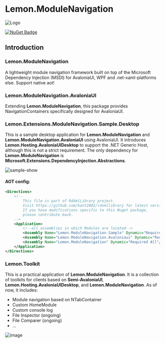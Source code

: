# Lemon.ModuleNavigation

![Logo](https://github.com/NeverMorewd/Lemon.ModuleNavigation/blob/master/src/Lemon.ModuleNavigation.Sample/Assets/lemon-100.png) 

[![NuGet Badge](https://img.shields.io/badge/NuGet-v1.0.0-blue.svg)](https://www.nuget.org/packages/Lemon.ModuleNavigation/) 

## Introduction

### Lemon.ModuleNavigation
A lightweight module navigation framework built on top of the Microsoft Dependency Injection (MSDI) for AvaloniaUI, WPF and .net-xaml-platforms else.
Support native aot!
### Lemon.ModuleNavigation.AvaloniaUI
Extending **Lemon.ModuleNavigation**, this package provides NavigationContainers specifically designed for AvaloniaUI.

### Lemon.Extensions.ModuleNavigation.Sample.Desktop
This is a sample desktop application for **Lemon.ModuleNavigation** and **Lemon.ModuleNavigation.AvaloniaUI** using AvaloniaUI. It introduces **Lemon.Hosting.AvaloniaUIDesktop** to support the .NET Generic Host, although this is not a strict requirement. The only dependency for **Lemon.ModuleNavigation** is **Microsoft.Extensions.DependencyInjection.Abstractions**.

![sample-show](https://github.com/user-attachments/assets/58690f91-6939-47d7-84d3-113d04c722a7)

#### AOT config:

```xml
<Directives>
	<!-- 
        This file is part of RdXmlLibrary project.
        Visit https://github.com/kant2002/rdxmllibrary for latest version.
        If you have modifications specific to this Nuget package,
        please contribute back. 
    -->
	<Application>
		<!--all assemblies in which Modules are located-->
		<Assembly Name="Lemon.ModuleNavigation.Sample" Dynamic="Required All"/>
		<Assembly Name="Lemon.ModuleNavigation.Avaloniaui" Dynamic="Required All"/>
		<Assembly Name="Lemon.ModuleNavigation" Dynamic="Required All"/>
	</Application>
</Directives>
```

### Lemon.Toolkit
This is a practical application of **Lemon.ModuleNavigation**. It is a collection of toolkits for clients based on **Semi-AvaloniaUI**, **Lemon.Hosting.AvaloniaUIDesktop**, and **Lemon.ModuleNavigation**. As of now, it includes:
- Module navigation based on NTabContainer
- Custom HomeModule
- Custom console log
- File Inspector (ongoing)
- File Comparer (ongoing)
- ...

![image](https://github.com/user-attachments/assets/6298d8cb-a8a0-493b-a3ac-c9b23b9487a7)




